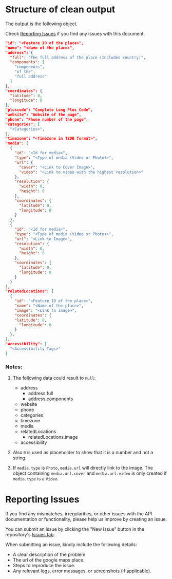 # Structure of clean output

The output is the following object.

Check [Reporting Issues](#reporting-issues) if you find any issues with this document.

```json
"id": "<Feature ID of the place>",
"name": "<Name of the place>",
"address": {
  "full": "The full address of the place (Includes country)",
  "components": [
    "components",
    "of the",
    "full address"
  ]
},
"coordinates": {
  "latitude": 0,
  "longitude": 0
},
"pluscode": "Complete Long Plus Code",
"website": "Website of the page",
"phone": "Phone number of the page",
"categories": [
  "<Categories>",
],
"timezone": "<Timezone in TZDB format>",
"media": [
  {
    "id": "<Id for media>",
    "type": "<Type of media (Video or Photo)>",
    "url": {
      "cover": "<Link to Cover Image>",
      "video": "<Link to video with the highest resolution>"
    },
    "resolution": {
      "width": 0,
      "height": 0
    },
    "coordinates": {
      "latitude": 0,
      "longitude": 0
    }
  },
  {
    "id": "<Id for media>",
    "type": "<Type of media (Video or Photo)>",
    "url": "<Link to Image>",
    "resolution": {
      "width": 0,
      "height": 0
    },
    "coordinates": {
      "latitude": 0,
      "longitude": 0
    }
  }
],
"relatedLocations": [
  {
    "id": "<Feature ID of the place>",
    "name": "<Name of the place>",
    "image": "<Link to image>",
    "coordinates": {
    "latitude": 0,
      "longitude": 0
    }
  },
],
"accessibility": [
  "<Accessibility Tags>"
]
```

### Notes:

1. The following data could result to `null`:

   - address
     - address.full
     - address.components
   - website
   - phone
   - categories
   - timezone
   - media
   - relatedLocations
     - relatedLocations.image
   - accessibility

2. Also `0` is used as placeholder to show that it is a number and not a string.

3. If `media.type` is `Photo`, `media.url` will directly link to the image. The object containing `media.url.cover` and `media.url.video` is only created if `media.type` is a `Video`.

# Reporting Issues

If you find any mismatches, irregularities, or other issues with the API documentation or functionality, please help us improve by creating an issue.

You can submit an issue by clicking the "New Issue" button in the repository's [Issues tab](https://github.com/YasogaN/google-maps-review-scraper/issues).

When submitting an issue, kindly include the following details:

- A clear description of the problem.
- The url of the google maps place.
- Steps to reproduce the issue.
- Any relevant logs, error messages, or screenshots (if applicable).
